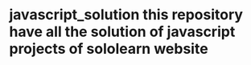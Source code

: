 # javascript_solution this repository have all the solution of javascript projects of sololearn website 
